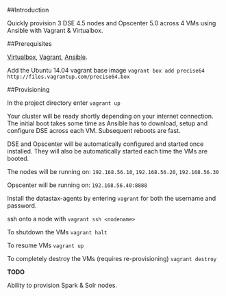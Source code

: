 ##Introduction

Quickly provision 3 DSE 4.5 nodes and Opscenter 5.0 across 4 VMs using Ansible with Vagrant & Virtualbox.

##Prerequisites

[Virtualbox](https://www.virtualbox.org/),
[Vagrant](https://www.vagrantup.com/downloads),
[Ansible](http://docs.ansible.com/intro_installation.html).

Add the Ubuntu 14.04 vagrant base image ```vagrant box add precise64 http://files.vagrantup.com/precise64.box```

##Provisioning

In the project directory enter ```vagrant up```

Your cluster will be ready shortly depending on your internet connection. The initial boot takes some time as Ansible has to download, setup and configure DSE across each VM. Subsequent reboots are fast.

DSE and Opscenter will be automatically configured and started once installed. They will also be automatically started each time the VMs are booted.

The nodes will be running on: ```192.168.56.10```, ```192.168.56.20```, ```192.168.56.30```

Opscenter will be running on: ```192.168.56.40:8888```

Install the datastax-agents by entering ```vagrant``` for both the username and password.

ssh onto a node with ```vagrant ssh <nodename>```

To shutdown the VMs ```vagrant halt```

To resume VMs ```vagrant up```

To completely destroy the VMs (requires re-provisioning) ```vagrant destroy```

**TODO**

Ability to provision Spark & Solr nodes.
